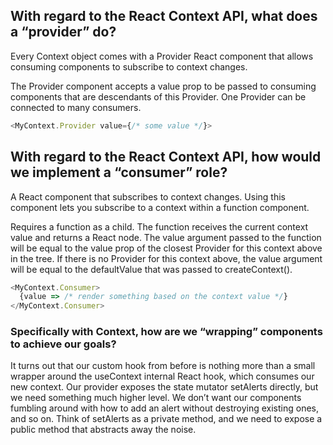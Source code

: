## With regard to the React Context API, what does a “provider” do?
Every Context object comes with a Provider React component that allows consuming components to subscribe to context changes.

The Provider component accepts a value prop to be passed to consuming components that are descendants of this Provider. One Provider can be connected to many consumers. 
```js
<MyContext.Provider value={/* some value */}>
````
## With regard to the React Context API, how would we implement a “consumer” role?
A React component that subscribes to context changes. Using this component lets you subscribe to a context within a function component.

Requires a function as a child. The function receives the current context value and returns a React node. The value argument passed to the function will be equal to the value prop of the closest Provider for this context above in the tree. If there is no Provider for this context above, the value argument will be equal to the defaultValue that was passed to createContext().
```js
<MyContext.Consumer>
  {value => /* render something based on the context value */}
</MyContext.Consumer>
```
###  Specifically with Context, how are we “wrapping” components to achieve our goals?
It turns out that our custom hook from before is nothing more than a small wrapper around the useContext internal React hook, which consumes our new context. Our provider exposes the state mutator setAlerts directly, but we need something much higher level. We don’t want our components fumbling around with how to add an alert without destroying existing ones, and so on. Think of setAlerts as a private method, and we need to expose a public method that abstracts away the noise.


